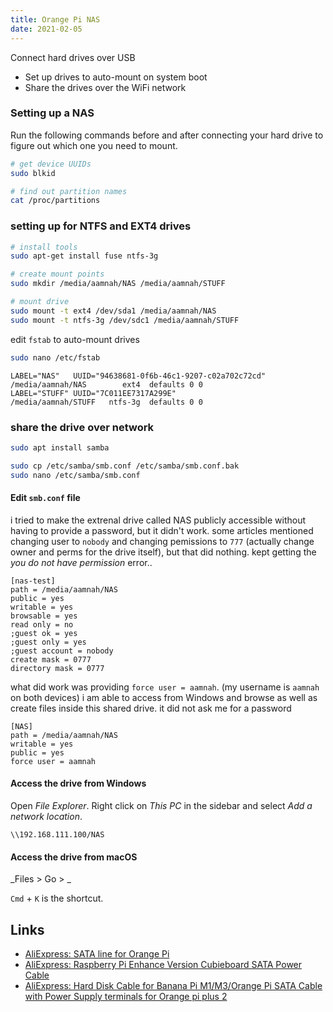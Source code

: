 ```yaml
---
title: Orange Pi NAS
date: 2021-02-05
---
```


Connect hard drives over USB
- Set up drives to auto-mount on system boot
- Share the drives over the WiFi network

### Setting up a NAS

Run the following commands before and after connecting your hard drive to figure out which one you need to mount.

```bash
# get device UUIDs
sudo blkid

# find out partition names
cat /proc/partitions
```

### setting up for NTFS and EXT4 drives

```bash
# install tools
sudo apt-get install fuse ntfs-3g

# create mount points
sudo mkdir /media/aamnah/NAS /media/aamnah/STUFF

# mount drive
sudo mount -t ext4 /dev/sda1 /media/aamnah/NAS
sudo mount -t ntfs-3g /dev/sdc1 /media/aamnah/STUFF
```

edit `fstab` to auto-mount drives

```bash
sudo nano /etc/fstab
```

```
LABEL="NAS"   UUID="94638681-0f6b-46c1-9207-c02a702c72cd"   /media/aamnah/NAS        ext4  defaults 0 0
LABEL="STUFF" UUID="7C011EE7317A299E"                       /media/aamnah/STUFF   ntfs-3g  defaults 0 0
```

### share the drive over network

```bash
sudo apt install samba

sudo cp /etc/samba/smb.conf /etc/samba/smb.conf.bak
sudo nano /etc/samba/smb.conf
```

#### Edit `smb.conf` file


i tried to make the extrenal drive called NAS publicly accessible without having to provide a password, but it didn't work. some articles mentioned changing user to `nobody` and changing pemissions to `777` (actually change owner and perms for the drive itself), but that did nothing. kept getting the _you do not have permission_ error..

```
[nas-test]
path = /media/aamnah/NAS
public = yes
writable = yes
browsable = yes
read only = no
;guest ok = yes
;guest only = yes
;guest account = nobody
create mask = 0777
directory mask = 0777
```

what did work was providing `force user = aamnah`. (my username is `aamnah` on both devices) i am able to access from Windows and browse as well as create files inside this shared drive. it did not ask me for a password

```
[NAS]
path = /media/aamnah/NAS
writable = yes
public = yes
force user = aamnah
```


#### Access the drive from Windows

Open _File Explorer_. Right click on _This PC_ in the sidebar and select _Add a network location_.

```
\\192.168.111.100/NAS
```

#### Access the drive from macOS

_Files > Go > _

`Cmd` + `K` is the shortcut.



Links
---
- [AliExpress: SATA line for Orange Pi](https://www.aliexpress.com/i/32248261533.html)
- [AliExpress: Raspberry Pi Enhance Version Cubieboard SATA Power Cable](https://www.aliexpress.com/item/2028995952.html?spm=2114.32010308.4.20.oXhpii)
- [AliExpress: Hard Disk Cable for Banana Pi M1/M3/Orange Pi SATA Cable with Power Supply terminals for Orange pi plus 2](https://www.aliexpress.com/i/32731210737.html)